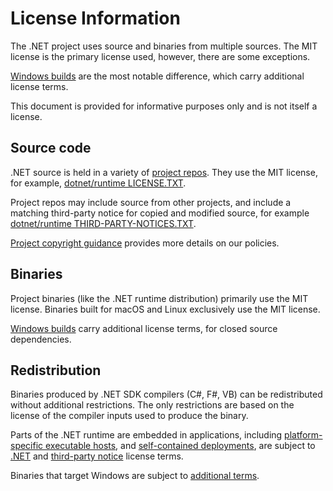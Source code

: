# License Information

The .NET project uses source and binaries from multiple sources. The MIT license is the primary license used, however, there are some exceptions.

[Windows builds](license-information-windows.md) are the most notable difference, which carry additional license terms.

This document is provided for informative purposes only and is not itself a license.

## Source code

.NET source is held in a variety of [project repos](./Documentation/core-repos.md). They use the MIT license, for example, [dotnet/runtime LICENSE.TXT](https://github.com/dotnet/runtime/blob/main/LICENSE.TXT).

Project repos may include source from other projects, and include a matching third-party notice for copied and modified source, for example [dotnet/runtime THIRD-PARTY-NOTICES.TXT](https://github.com/dotnet/runtime/blob/main/THIRD-PARTY-NOTICES.TXT).

[Project copyright guidance](https://github.com/dotnet/runtime/blob/main/docs/project/copyright.md) provides more details on our policies.

## Binaries

Project binaries (like the .NET runtime distribution) primarily use the MIT license. Binaries built for macOS and Linux exclusively use the MIT license.

[Windows builds](license-information-windows.md) carry additional license terms, for closed source dependencies.

## Redistribution

Binaries produced by .NET SDK compilers (C#, F#, VB) can be redistributed without additional restrictions. The only restrictions are based on the license of the compiler inputs used to produce the binary.

Parts of the .NET runtime are embedded in applications, including [platform-specific executable hosts](https://learn.microsoft.com/dotnet/core/deploying/deploy-with-cli#framework-dependent-executable), and [self-contained deployments](https://learn.microsoft.com/dotnet/core/deploying/deploy-with-cli#self-contained-deployment), are subject to [.NET](https://github.com/dotnet/dotnet/blob/main/LICENSE.TXT) and [third-party notice](https://github.com/dotnet/dotnet/blob/main/THIRD-PARTY-NOTICES.txt) license terms.

Binaries that target Windows are subject to [additional terms](license-information-windows.md).
